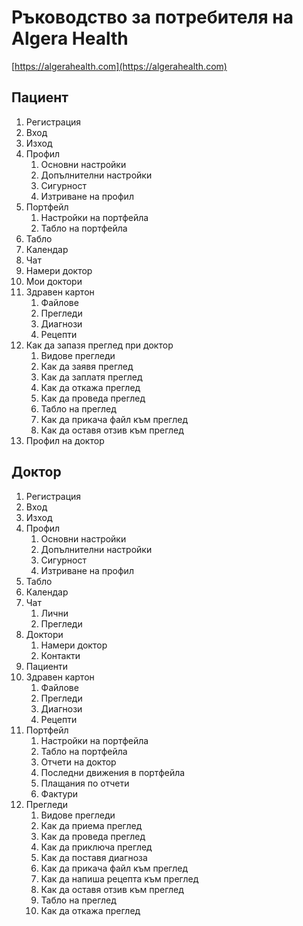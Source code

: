 # Ръководство за потребителя на Algera Health

[https://algerahealth.com](https://algerahealth.com)

## Пациент

1. Регистрация
2. Вход
3. Изход
4. Профил
   1. Основни настройки
   2. Допълнителни настройки
   3. Сигурност
   4. Изтриване на профил
5. Портфейл
   1. Настройки на портфейла
   2. Табло на портфейла
6. Табло
7. Календар
8. Чат
9. Намери доктор
10. Мои доктори
11. Здравен картон
    1. Файлове
    2. Прегледи
    3. Диагнози
    4. Рецепти
12. Как да запазя преглед при доктор
    1. Видове прегледи
    2. Как да заявя преглед
    3. Как да заплатя преглед
    4. Как да откажа преглед
    5. Как да проведа преглед
    6. Табло на преглед 
    7. Как да прикача файл към преглед
    8. Как да оставя отзив към преглед
13. Профил на доктор

## Доктор

1. Регистрация
2. Вход
3. Изход
4. Профил
   1. Основни настройки
   2. Допълнителни настройки
   3. Сигурност
   5. Изтриване на профил
5. Табло
6. Календар
7. Чат
   1. Лични
   2. Прегледи
8. Доктори
   1. Намери доктор
   2. Контакти
9. Пациенти
10. Здравен картон
    1. Файлове
    2. Прегледи
    3. Диагнози
    4. Рецепти
11. Портфейл
    1. Настройки на портфейла
    2. Табло на портфейла
    3. Отчети на доктор
    4. Последни движения в портфейла
    5. Плащания по отчети
    6. Фактури
12. Прегледи
    1. Видове прегледи    
    2. Как да приема преглед
    3. Как да проведа преглед
    4. Как да приключа преглед
    5. Как да поставя диагноза
    6. Как да прикача файл към преглед
    7. Как да напиша рецепта към преглед
    8. Как да оставя отзив към преглед 
    9. Табло на преглед
    10. Как да откажа преглед